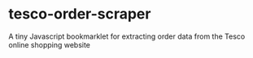 # tesco-order-scraper
A tiny Javascript bookmarklet for extracting order data from the Tesco online shopping website
